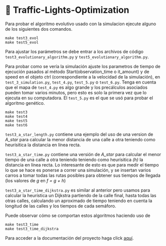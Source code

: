 # 🚦 Traffic-Lights-Optimization

Para probar el algoritmo evolutivo usado con la simulacion ejecute alguno de los siguientes dos comandos.

```shell
make test3_evol
make test5_evol
```

Para ajustar los parámetros se debe entrar a los archivos de código `test3_evolutionary_algorithm.py` y `test5_evolutionary_algorithm.py`.

Para probar como se vería la simulación ajuste los parametros de tiempo de ejecución pasados al método Start(observation_time o it_amount) y de speed en el objeto ctrl (correspondiente a la velocidad de la simulación), en `test_3_simulation.py`, `test_4.py`, `test_5.py` o `test_6.py`. Tenga en cuenta que el mapa de `test_4.py` es algo grande y los precálculos asociados pueden tomar varios minutos, pero esto es solo la primera vez que lo ejecuta en su computadora. El `test_5.py` es el que se usó para probar el algoritmo genético.

```shell
make test3
make test4
make test5
make test6
```

`test3_a_star_length.py` contiene una ejemplo del uso de una version de *A_star* para calcular la menor distancia de una calle a otra teniendo como heurísitica la distancia en línea recta.

`test3_a_star_time.py` contiene una versión de *A_star* para calcular el menor tiempo de una calle a otra teniendo teniendo como heurísitica *(h)* la distancia en línea recta. Lo interesante de esto es que para medir el tiempo lo que se hace es ponerse a correr una simulación, y se insertan varios carros a tomar todas las rutas posibles para obtener sus tiempos de llegada (los valores de *g* en *f = g + h*)

`test3_a_star_time_dijkstra.py` es similar al anterior pero usamos para calcular la heurística un Dijkstra partiendo de la calle final, hasta todas las otras calles, calculando un aproximado de tiempo teniendo en cuenta la longitud de las calles y los tiempos de cada semáforo.

Puede observar cómo se comportan estos algoritmos haciendo uso de

```shell
make test3_time
make test3_time_dijkstra
```

Para acceder a la documentación del proyecto haga click [aquí](./report/TLO.pdf).
